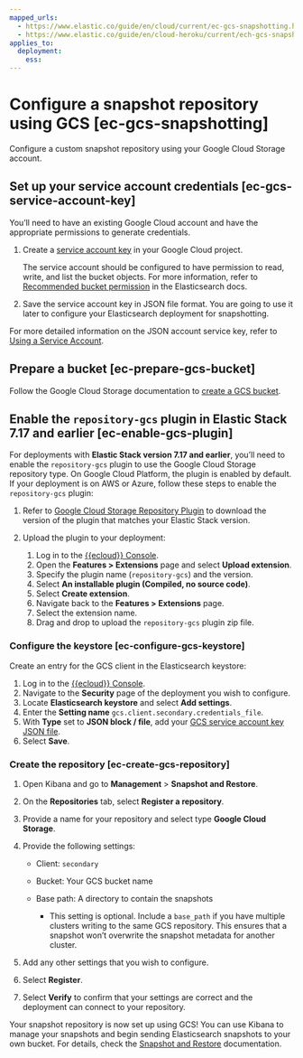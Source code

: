 ```yaml
---
mapped_urls:
  - https://www.elastic.co/guide/en/cloud/current/ec-gcs-snapshotting.html
  - https://www.elastic.co/guide/en/cloud-heroku/current/ech-gcs-snapshotting.html
applies_to:
  deployment:
    ess: 
---
```


# Configure a snapshot repository using GCS [ec-gcs-snapshotting]

Configure a custom snapshot repository using your Google Cloud Storage account.


## Set up your service account credentials [ec-gcs-service-account-key]

You’ll need to have an existing Google Cloud account and have the appropriate permissions to generate credentials.

1. Create a [service account key](https://cloud.google.com/iam/docs/creating-managing-service-account-keys) in your Google Cloud project.

    The service account should be configured to have permission to read, write, and list the bucket objects. For more information, refer to [Recommended bucket permission](/deploy-manage/tools/snapshot-and-restore/google-cloud-storage-repository.md#repository-gcs-bucket-permission) in the Elasticsearch docs.

2. Save the service account key in JSON file format. You are going to use it later to configure your Elasticsearch deployment for snapshotting.

For more detailed information on the JSON account service key, refer to [Using a Service Account](/deploy-manage/tools/snapshot-and-restore/google-cloud-storage-repository.md#repository-gcs-using-service-account).


## Prepare a bucket [ec-prepare-gcs-bucket]

Follow the Google Cloud Storage documentation to [create a GCS bucket](https://cloud.google.com/storage/docs/creating-buckets).


## Enable the `repository-gcs` plugin in Elastic Stack 7.17 and earlier [ec-enable-gcs-plugin]

For deployments with **Elastic Stack version 7.17 and earlier**, you’ll need to enable the `repository-gcs` plugin to use the Google Cloud Storage repository type. On Google Cloud Platform, the plugin is enabled by default. If your deployment is on AWS or Azure, follow these steps to enable the `repository-gcs` plugin:

1. Refer to [Google Cloud Storage Repository Plugin](https://www.elastic.co/guide/en/elasticsearch/plugins/7.17/repository-gcs.html) to download the version of the plugin that matches your Elastic Stack version.
2. Upload the plugin to your deployment:

    1. Log in to the [{{ecloud}} Console](https://cloud.elastic.co?page=docs&placement=docs-body).
    2. Open the **Features > Extensions** page and select **Upload extension**.
    3. Specify the plugin name (`repository-gcs`) and the version.
    4. Select **An installable plugin (Compiled, no source code)**.
    5. Select **Create extension**.
    6. Navigate back to the **Features > Extensions** page.
    7. Select the extension name.
    8. Drag and drop to upload the `repository-gcs` plugin zip file.



### Configure the keystore [ec-configure-gcs-keystore]

Create an entry for the GCS client in the Elasticsearch keystore:

1. Log in to the [{{ecloud}} Console](https://cloud.elastic.co?page=docs&placement=docs-body).
2. Navigate to the **Security** page of the deployment you wish to configure.
3. Locate **Elasticsearch keystore** and select **Add settings**.
4. Enter the **Setting name** `gcs.client.secondary.credentials_file`.
5. With **Type** set to **JSON block / file**, add your [GCS service account key JSON file](#ec-gcs-service-account-key).
6. Select **Save**.


### Create the repository [ec-create-gcs-repository]

1. Open Kibana and go to **Management** > **Snapshot and Restore**.
2. On the **Repositories** tab, select **Register a repository**.
3. Provide a name for your repository and select type **Google Cloud Storage**.
4. Provide the following settings:

    * Client: `secondary`
    * Bucket: Your GCS bucket name
    * Base path: A directory to contain the snapshots

        * This setting is optional. Include a `base_path` if you have multiple clusters writing to the same GCS repository. This ensures that a snapshot won’t overwrite the snapshot metadata for another cluster.

5. Add any other settings that you wish to configure.
6. Select **Register**.
7. Select **Verify** to confirm that your settings are correct and the deployment can connect to your repository.

Your snapshot repository is now set up using GCS! You can use Kibana to manage your snapshots and begin sending Elasticsearch snapshots to your own bucket. For details, check the [Snapshot and Restore](create-snapshots.md) documentation.

